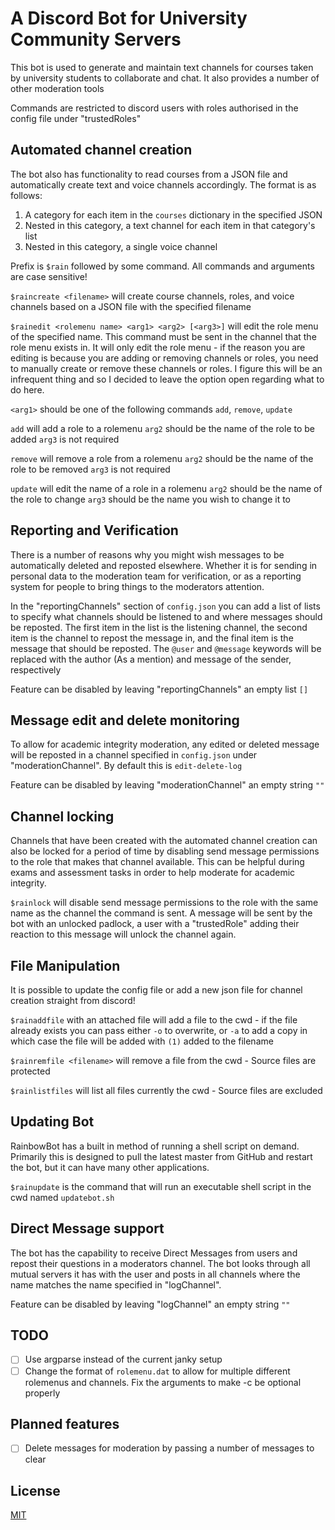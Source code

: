 # A Discord Bot for University Community Servers

This bot is used to generate and maintain text channels for courses taken by university students to collaborate and chat. It also provides a number of other moderation tools

Commands are restricted to discord users with roles authorised in the config file under "trustedRoles"

## Automated channel creation

The bot also has functionality to read courses from a JSON file and automatically create text and voice channels accordingly.
The format is as follows:
1. A category for each item in the `courses` dictionary in the specified JSON
2. Nested in this category, a text channel for each item in that category's list
3. Nested in this category, a single voice channel

Prefix is `$rain` followed by some command. All commands and arguments are case sensitive!

`$raincreate <filename>` will create course channels, roles, and voice channels based on a JSON file with the specified filename

`$rainedit <rolemenu name> <arg1> <arg2> [<arg3>]` will edit the role menu of the specified name. This command must be sent in the channel that the role menu exists in. It will only edit the role menu - if the reason you are editing is because you are adding or removing channels or roles, you need to manually create or remove these channels or roles. I figure this will be an infrequent thing and so I decided to leave the option open regarding what to do here.

`<arg1>` should be one of the following commands `add`, `remove`, `update`

`add` will add a role to a rolemenu
    `arg2` should be the name of the role to be added
    `arg3` is not required

`remove` will remove a role from a rolemenu
    `arg2` should be the name of the role to be removed
    `arg3` is not required

`update` will edit the name of a role in a rolemenu
    `arg2` should be the name of the role to change
    `arg3` should be the name you wish to change it to

## Reporting and Verification

There is a number of reasons why you might wish messages to be automatically deleted and reposted elsewhere. Whether it is for sending in personal data to the moderation team for verification, or as a reporting system for people to bring things to the moderators attention.

In the "reportingChannels" section of `config.json` you can add a list of lists to specify what channels should be listened to and where messages should be reposted. The first item in the list is the listening channel, the second item is the channel to repost the message in, and the final item is the message that should be reposted.
 The `@user` and `@message` keywords will be replaced with the author (As a mention) and message of the sender, respectively
 
Feature can be disabled by leaving "reportingChannels" an empty list `[]`

## Message edit and delete monitoring
To allow for academic integrity moderation, any edited or deleted message will be reposted in a channel specified in `config.json` under "moderationChannel". By default this is `edit-delete-log`

Feature can be disabled by leaving "moderationChannel" an empty string `""`

## Channel locking
Channels that have been created with the automated channel creation can also be locked for a period of time by disabling send message permissions to the role that makes that channel available. This can be helpful during exams and assessment tasks in order to help moderate for academic integrity.

`$rainlock` will disable send message permissions to the role with the same name as the channel the command is sent. A message will be sent by the bot with an unlocked padlock, a user with a "trustedRole" adding their reaction to this message will unlock the channel again.

## File Manipulation

It is possible to update the config file or add a new json file for channel creation straight from discord!

`$rainaddfile` with an attached file will add a file to the cwd - if the file already exists you can pass either `-o` to overwrite, or `-a` to add a copy in which case the file will be added with `(1)` added to the filename

`$rainremfile <filename>` will remove a file from the cwd  - Source files are protected

`$rainlistfiles` will list all files currently the cwd - Source files are excluded

## Updating Bot
RainbowBot has a built in method of running a shell script on demand. Primarily this is designed to pull the latest master from GitHub and restart the bot, but it can have many other applications.

`$rainupdate` is the command that will run an executable shell script in the cwd named `updatebot.sh`

## Direct Message support

The bot has the capability to receive Direct Messages from users and repost their questions in a moderators channel. The bot looks through all mutual servers it has with the user and posts in all channels where the name matches the name specified in "logChannel".

Feature can be disabled by leaving "logChannel" an empty string `""`

## TODO

- [ ] Use argparse instead of the current janky setup
- [ ] Change the format of `rolemenu.dat` to allow for multiple different rolemenus and channels. Fix the arguments to make -c be optional properly

## Planned features
- [ ] Delete messages for moderation by passing a number of messages to clear

## License
[MIT](https://github.com/LachlanCourt/rainbowBot/blob/master/LICENCE)
